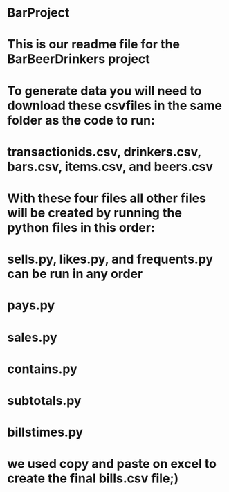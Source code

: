 # BarProject

# This is our readme file for the BarBeerDrinkers project

# To generate data you will need to download these csvfiles in the same folder as the code to run:
# transactionids.csv, drinkers.csv, bars.csv, items.csv, and beers.csv
# With these four files all other files will be created by running the python files in this order:
# sells.py, likes.py, and frequents.py can be run in any order
# pays.py
# sales.py
# contains.py
# subtotals.py
# billstimes.py
# we used copy and paste on excel to create the final bills.csv file;)
